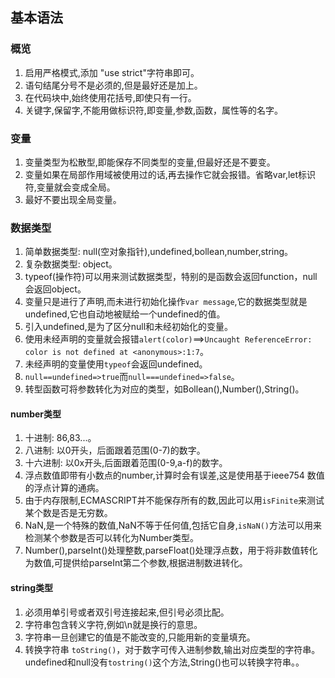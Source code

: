 ## 基本语法
### 概览

 1. 启用严格模式,添加 "use strict"字符串即可。
 2. 语句结尾分号不是必须的,但是最好还是加上。
 3. 在代码块中,始终使用花括号,即使只有一行。
 4. 关键字,保留字,不能用做标识符,即变量,参数,函数，属性等的名字。
 
### 变量

 1. 变量类型为松散型,即能保存不同类型的变量,但最好还是不要变。
 2. 变量如果在局部作用域被使用过的话,再去操作它就会报错。省略var,let标识符,变量就会变成全局。
 3. 最好不要出现全局变量。

### 数据类型

 1. 简单数据类型: null(空对象指针),undefined,bollean,number,string。
 2. 复杂数据类型: object。
 3. typeof(操作符)可以用来测试数据类型，特别的是函数会返回function，null会返回object。
 4. 变量只是进行了声明,而未进行初始化操作`var message`,它的数据类型就是undefined,它也自动地被赋给一个undefined的值。
 5. 引入undefined,是为了区分null和未经初始化的变量。
 6. 使用未经声明的变量就会报错`alert(color)`==>`Uncaught ReferenceError: color is not defined at <anonymous>:1:7`。
 7. 未经声明的变量使用`typeof`会返回undefined。
 8. `null==undefined=>true`而`null===undefined=>false`。
 9. 转型函数可将参数转化为对应的类型，如Bollean(),Number(),String()。

#### number类型

 1. 十进制: 86,83...。
 2. 八进制: 以0开头，后面跟着范围(0-7)的数字。
 3. 十六进制: 以0x开头,后面跟着范围(0-9,a-f)的数字。
 4. 浮点数值即带有小数点的number,计算时会有误差,这是使用基于ieee754 数值的浮点计算的通病。
 5. 由于内存限制,ECMASCRIPT并不能保存所有的数,因此可以用`isFinite`来测试某个数是否是无穷数。
 6. NaN,是一个特殊的数值,NaN不等于任何值,包括它自身,`isNaN()`方法可以用来检测某个参数是否可以转化为Number类型。
 7. Number(),parseInt()处理整数,parseFloat()处理浮点数，用于将非数值转化为数值,可提供给parseInt第二个参数,根据进制数进转化。

#### string类型

 1. 必须用单引号或者双引号连接起来,但引号必须比配。
 2. 字符串包含转义字符,例如\n就是换行的意思。
 3. 字符串一旦创建它的值是不能改变的,只能用新的变量填充。
 4. 转换字符串 `toString()`，对于数字可传入进制参数,输出对应类型的字符串。undefined和null没有`tostring()`这个方法,String()也可以转换字符串。。